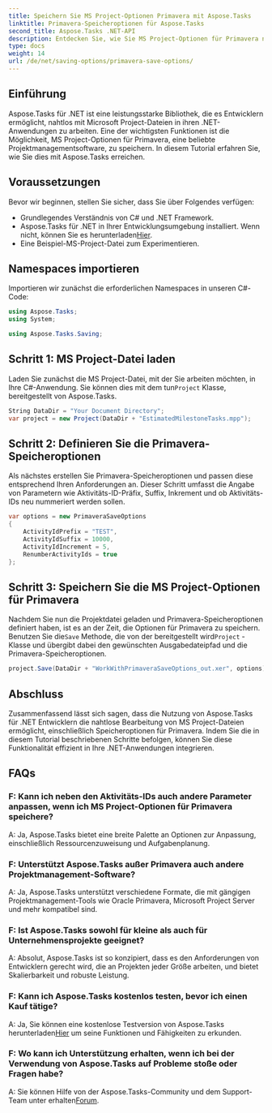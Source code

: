 ```yaml
---
title: Speichern Sie MS Project-Optionen Primavera mit Aspose.Tasks
linktitle: Primavera-Speicheroptionen für Aspose.Tasks
second_title: Aspose.Tasks .NET-API
description: Entdecken Sie, wie Sie MS Project-Optionen für Primavera nahtlos mit Aspose.Tasks für .NET speichern können. Folgen Sie unserer Schritt-für-Schritt-Anleitung.
type: docs
weight: 14
url: /de/net/saving-options/primavera-save-options/
---
```

## Einführung
Aspose.Tasks für .NET ist eine leistungsstarke Bibliothek, die es Entwicklern ermöglicht, nahtlos mit Microsoft Project-Dateien in ihren .NET-Anwendungen zu arbeiten. Eine der wichtigsten Funktionen ist die Möglichkeit, MS Project-Optionen für Primavera, eine beliebte Projektmanagementsoftware, zu speichern. In diesem Tutorial erfahren Sie, wie Sie dies mit Aspose.Tasks erreichen.
## Voraussetzungen
Bevor wir beginnen, stellen Sie sicher, dass Sie über Folgendes verfügen:
- Grundlegendes Verständnis von C# und .NET Framework.
-  Aspose.Tasks für .NET in Ihrer Entwicklungsumgebung installiert. Wenn nicht, können Sie es herunterladen[Hier](https://releases.aspose.com/tasks/net/).
- Eine Beispiel-MS-Project-Datei zum Experimentieren.

## Namespaces importieren
Importieren wir zunächst die erforderlichen Namespaces in unseren C#-Code:
```csharp
using Aspose.Tasks;
using System;

using Aspose.Tasks.Saving;
```
## Schritt 1: MS Project-Datei laden
 Laden Sie zunächst die MS Project-Datei, mit der Sie arbeiten möchten, in Ihre C#-Anwendung. Sie können dies mit dem tun`Project` Klasse, bereitgestellt von Aspose.Tasks.
```csharp
String DataDir = "Your Document Directory";
var project = new Project(DataDir + "EstimatedMilestoneTasks.mpp");
```
## Schritt 2: Definieren Sie die Primavera-Speicheroptionen
Als nächstes erstellen Sie Primavera-Speicheroptionen und passen diese entsprechend Ihren Anforderungen an. Dieser Schritt umfasst die Angabe von Parametern wie Aktivitäts-ID-Präfix, Suffix, Inkrement und ob Aktivitäts-IDs neu nummeriert werden sollen.
```csharp
var options = new PrimaveraSaveOptions
{
    ActivityIdPrefix = "TEST",
    ActivityIdSuffix = 10000,
    ActivityIdIncrement = 5,
    RenumberActivityIds = true
};
```
## Schritt 3: Speichern Sie die MS Project-Optionen für Primavera
 Nachdem Sie nun die Projektdatei geladen und Primavera-Speicheroptionen definiert haben, ist es an der Zeit, die Optionen für Primavera zu speichern. Benutzen Sie die`Save` Methode, die von der bereitgestellt wird`Project` -Klasse und übergibt dabei den gewünschten Ausgabedateipfad und die Primavera-Speicheroptionen.
```csharp
project.Save(DataDir + "WorkWithPrimaveraSaveOptions_out.xer", options);
```

## Abschluss
Zusammenfassend lässt sich sagen, dass die Nutzung von Aspose.Tasks für .NET Entwicklern die nahtlose Bearbeitung von MS Project-Dateien ermöglicht, einschließlich Speicheroptionen für Primavera. Indem Sie die in diesem Tutorial beschriebenen Schritte befolgen, können Sie diese Funktionalität effizient in Ihre .NET-Anwendungen integrieren.
## FAQs
### F: Kann ich neben den Aktivitäts-IDs auch andere Parameter anpassen, wenn ich MS Project-Optionen für Primavera speichere?
A: Ja, Aspose.Tasks bietet eine breite Palette an Optionen zur Anpassung, einschließlich Ressourcenzuweisung und Aufgabenplanung.
### F: Unterstützt Aspose.Tasks außer Primavera auch andere Projektmanagement-Software?
A: Ja, Aspose.Tasks unterstützt verschiedene Formate, die mit gängigen Projektmanagement-Tools wie Oracle Primavera, Microsoft Project Server und mehr kompatibel sind.
### F: Ist Aspose.Tasks sowohl für kleine als auch für Unternehmensprojekte geeignet?
A: Absolut, Aspose.Tasks ist so konzipiert, dass es den Anforderungen von Entwicklern gerecht wird, die an Projekten jeder Größe arbeiten, und bietet Skalierbarkeit und robuste Leistung.
### F: Kann ich Aspose.Tasks kostenlos testen, bevor ich einen Kauf tätige?
 A: Ja, Sie können eine kostenlose Testversion von Aspose.Tasks herunterladen[Hier](https://releases.aspose.com/) um seine Funktionen und Fähigkeiten zu erkunden.
### F: Wo kann ich Unterstützung erhalten, wenn ich bei der Verwendung von Aspose.Tasks auf Probleme stoße oder Fragen habe?
 A: Sie können Hilfe von der Aspose.Tasks-Community und dem Support-Team unter erhalten[Forum](https://forum.aspose.com/c/tasks/15).